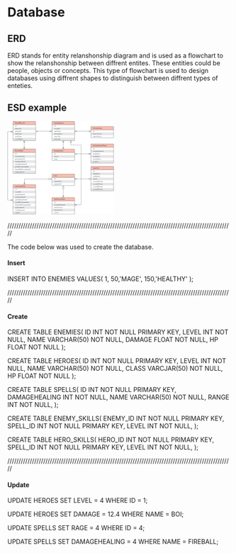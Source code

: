 # Database
## ERD
ERD stands for entity relanshonship diagram and is used as a flowchart to show the relanshonship between diffrent entites. These entities could be people, objects or concepts. This type of flowchart is used to design databases using diffrent shapes to distinguish between diffrent types of enteties.
## ESD example
![ERD flowchart](https://github.com/HORNETJOE/Database/blob/master/ERD.png)

/////////////////////////////////////////////////////////////////////////////////////////////////////

The code below was used to create the database.

#### Insert

INSERT INTO ENEMIES VALUES( 1, 50,'MAGE', 150,'HEALTHY' );

/////////////////////////////////////////////////////////////////////////////////////////////////////

#### Create

CREATE TABLE ENEMIES( ID INT NOT NULL PRIMARY KEY, LEVEL INT NOT NULL, NAME VARCHAR(50) NOT NULL, DAMAGE FLOAT NOT NULL, HP FLOAT NOT NULL );

CREATE TABLE HEROES( ID INT NOT NULL PRIMARY KEY, LEVEL INT NOT NULL, NAME VARCHAR(50) NOT NULL, CLASS VARCJAR(50) NOT NULL, HP FLOAT NOT NULL );

CREATE TABLE SPELLS( ID INT NOT NULL PRIMARY KEY, DAMAGEHEALING INT NOT NULL, NAME VARCHAR(50) NOT NULL, RANGE INT NOT NULL,
);

CREATE TABLE ENEMY_SKILLS( ENEMY_ID INT NOT NULL PRIMARY KEY, SPELL_ID INT NOT NULL PRIMARY KEY, LEVEL INT NOT NULL,
);

CREATE TABLE HERO_SKILLS( HERO_ID INT NOT NULL PRIMARY KEY, SPELL_ID INT NOT NULL PRIMARY KEY, LEVEL INT NOT NULL,
);

/////////////////////////////////////////////////////////////////////////////////////////////////////

#### Update

UPDATE HEROES SET LEVEL = 4 WHERE ID = 1;

UPDATE HEROES SET DAMAGE = 12.4 WHERE NAME = BOI;

UPDATE SPELLS SET RAGE = 4 WHERE ID = 4;

UPDATE SPELLS SET DAMAGEHEALING = 4 WHERE NAME = FIREBALL;
